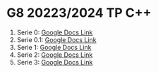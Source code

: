 # G8 20223/2024 TP C++

1. Serie 0:  [Google Docs Link](https://docs.google.com/document/d/1a_m8bJWRlFYqpT1ZkVDEQ7qflaLBvAqaZSKuRsQb0yw/edit?usp=sharing)
2. Serie 0.1: [Google Docs Link](https://docs.google.com/document/d/1tmkcbsYJeUEypzzx_bpJc7oufUoRC6FmQDINc7r0mp8/edit?usp=sharing)
3. Serie 1: [Google Docs Link](https://docs.google.com/document/d/1rSqZdIQbaHn6H3pQC7as_15sZgSbhCH3y1e26pSJusQ/edit?usp=sharing)
4. Serie 2: [Google Docs Link](https://docs.google.com/document/d/1Yk4FPbl7LDqtAhFb-48JXMaSrFVfwDMSoFrqlSKqZsM/edit?usp=sharing)
5. Serie 3: [Google Docs Link](https://docs.google.com/document/d/1hckMTIATgCXKnlCvfeUbqpbnpLxMmXbkbg3Y5CHhmM0/edit?usp=sharing)
